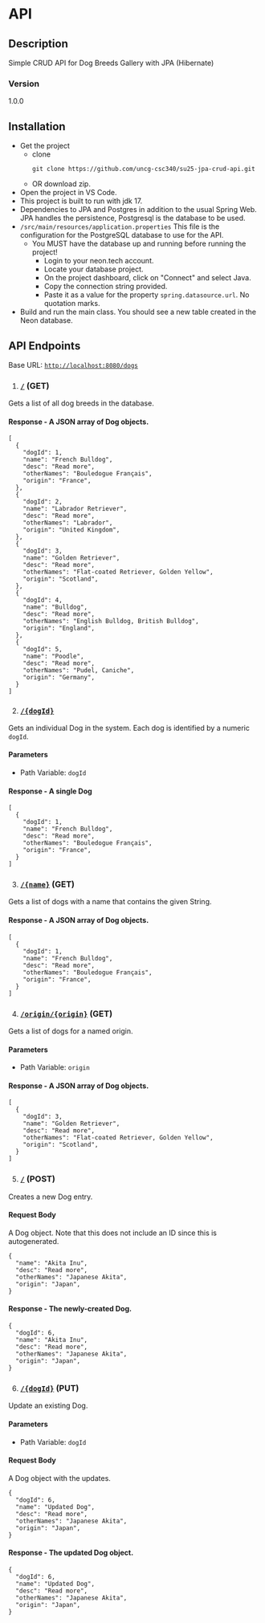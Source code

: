 # API
## Description
Simple CRUD API for Dog Breeds Gallery with JPA (Hibernate)

### Version
1.0.0

## Installation
- Get the project
    - clone
        ```
      git clone https://github.com/uncg-csc340/su25-jpa-crud-api.git
        ```
    - OR download zip.
- Open the project in VS Code.
- This project is built to run with jdk 17.
- Dependencies to JPA and Postgres in addition to the usual Spring Web. JPA handles the persistence, Postgresql is the database to be used.
- `/src/main/resources/application.properties` This file  is the configuration for the PostgreSQL database to use for the API.
  - You MUST have the database up and running before running the project!
    - Login to your neon.tech account.
    - Locate your database project.
    - On the project dashboard, click on "Connect" and select Java.
    - Copy the connection string provided.
    - Paste it as a value for the property `spring.datasource.url`. No quotation marks.
- Build and run the main class. You should see a new table created in the Neon database.

## API Endpoints
Base URL: [`http://localhost:8080/dogs`](http://localhost:8080/dogs)


1. ### [`/`](http://localhost:8080/dogs) (GET)
Gets a list of all dog breeds in the database.

#### Response - A JSON array of Dog objects.

```
[
  {
    "dogId": 1,
    "name": "French Bulldog",
    "desc": "Read more",
    "otherNames": "Bouledogue Français",
    "origin": "France",
  },
  {
    "dogId": 2,
    "name": "Labrador Retriever",
    "desc": "Read more",
    "otherNames": "Labrador",
    "origin": "United Kingdom",
  },
  {
    "dogId": 3,
    "name": "Golden Retriever",
    "desc": "Read more",
    "otherNames": "Flat-coated Retriever, Golden Yellow",
    "origin": "Scotland",
  },
  {
    "dogId": 4,
    "name": "Bulldog",
    "desc": "Read more",
    "otherNames": "English Bulldog, British Bulldog",
    "origin": "England",
  },
  {
    "dogId": 5,
    "name": "Poodle",
    "desc": "Read more",
    "otherNames": "Pudel, Caniche",
    "origin": "Germany",
  }
]
```

2. ### [`/{dogId}`](http://localhost:8080/dogs/1)
Gets an individual Dog in the system. Each dog is identified by a numeric `dogId`.

#### Parameters
- Path Variable: `dogId`

#### Response - A single Dog

```
[
  {
    "dogId": 1,
    "name": "French Bulldog",
    "desc": "Read more",
    "otherNames": "Bouledogue Français",
    "origin": "France",
  }
]
```

3. ### [`/{name}`](http://localhost:8080/dogs/name?key=fr) (GET)
Gets a list of dogs with a name that contains the given String.

#### Response - A JSON array of Dog objects.

```
[
  {
    "dogId": 1,
    "name": "French Bulldog",
    "desc": "Read more",
    "otherNames": "Bouledogue Français",
    "origin": "France",
  }
]
```

4. ### [`/origin/{origin}`](http://localhost:8080/dogs/origin/scotland) (GET)
Gets a list of dogs for a named origin.

#### Parameters
- Path Variable: `origin`

#### Response - A JSON array of Dog objects.

```
[
  {
    "dogId": 3,
    "name": "Golden Retriever",
    "desc": "Read more",
    "otherNames": "Flat-coated Retriever, Golden Yellow",
    "origin": "Scotland",
  }
]
```

5. ### [`/`](http://localhost:8080/dogs) (POST)
Creates a new Dog entry.

#### Request Body
A Dog object. Note that this does not include an ID since this is autogenerated.
```
{
  "name": "Akita Inu",
  "desc": "Read more",
  "otherNames": "Japanese Akita",
  "origin": "Japan",
}
```
#### Response - The newly-created Dog.

```
{
  "dogId": 6,
  "name": "Akita Inu",
  "desc": "Read more",
  "otherNames": "Japanese Akita",
  "origin": "Japan",
}
```

6. ### [`/{dogId}`](http://localhost:8080/dogs/6) (PUT)
Update an existing Dog.

#### Parameters
- Path Variable: `dogId`

#### Request Body
A Dog object with the updates.
```
{
  "dogId": 6,
  "name": "Updated Dog",
  "desc": "Read more",
  "otherNames": "Japanese Akita",
  "origin": "Japan",
}
```
#### Response - The updated Dog object.
```
{
  "dogId": 6,
  "name": "Updated Dog",
  "desc": "Read more",
  "otherNames": "Japanese Akita",
  "origin": "Japan",
}
```
